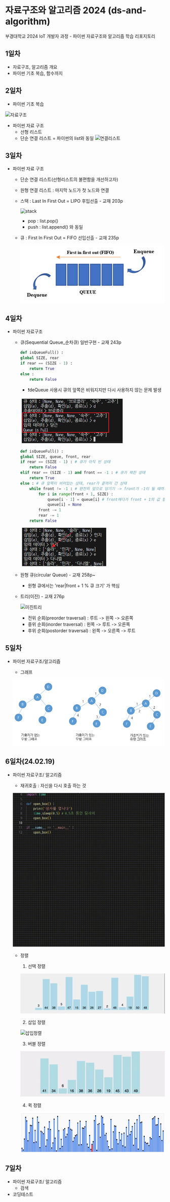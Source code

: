 # 자료구조와 알고리즘 2024 (ds-and-algorithm)
부경대학교 2024 IoT 개발자 과정 - 파이썬 자료구조와 알고리즘 학습 리포지토리

## 1일차
- 자료구조, 알고리즘 개요
- 파이썬 기초 복습, 함수까지

## 2일차 
- 파이썬 기초 복습

![자료구조](https://t1.daumcdn.net/cfile/tistory/23202B4C53FDC5600C)

- 파이썬 자료 구조
    - 선형 리스트 
    - 단순 연결 리스트 = 파이썬의 list와 동일
        ![연결리스트](https://upload.wikimedia.org/wikipedia/commons/9/9c/Single_linked_list.png)

## 3일차 
-  파이썬 자료 구조 
    - 단순 연결 리스트(선형리스트의 불편함을 개선하고자) 
    - 원형 연결 리스트 : 마지막 노드가 첫 노드와 연결 
    - 스택 : Last In First Out = LIPO 후입선출 - 교재 203p

        ![stack](https://bluegalaxy.info/codewalk/wp-content/uploads/2018/08/stack.jpg)

        - pop : list.pop()
        - push : list.append() 와 동일 
    - 큐 : First In First Out = FIFO 선입선출 - 교재 235p 

        ![Queue](https://raw.githubusercontent.com/hyeily0627/ds-and-algorithm/main/images/queue.png)


## 4일차
- 파이썬 자료구조
    - 큐(Sequential Queue_순차큐) 일반구현 - 교재 243p
        ```python
        def isQueueFull() :
        global SIZE, rear
        if rear == (SIZE - 1) : 
            return True
        else :
            return False 
        ```
        - ❗deQueue 사용시 큐의 앞쪽은 비워지지만 다시 사용하지 않는 문제 발생
            
        ![Queue2](https://raw.githubusercontent.com/hyeily0627/ds-and-algorithm/main/images/queue2.png)

        ```python
        def isQueueFull() :
        global SIZE, queue, front, rear
        if rear == (SIZE - 1) : # 큐가 아직 빈 상태 
            return False
        elif rear == (SIZE - 1) and front == -1 : # 큐가 꽉찬 상태 
            return True
        else : # 큐 앞쪽이 비어있는 상태, rear가 끝까지 간 상태
            while front != -1 : # 완전히 앞으로 당기기 -> front가 -1이 될 때까지
                for i in range(front + 1, SIZE) :
                    queue[i - 1] = queue[i] # front에다가 front + 1의 값 할당
                    queue[i] = None
                front -= 1 
                rear -= 1 
            return False
        ```
        ![Queue3](https://raw.githubusercontent.com/hyeily0627/ds-and-algorithm/main/images/queue3.png)

    - 원형 큐(circular Queue) - 교재 258p~
        - 원형 큐에서는 'rear|front + 1 % 큐 크기' 가 핵심
    - 트리(이진) - 교재 276p

        ![이진트리](https://kahee.github.io//assets/post_img/tree3.png)
        
        - 전위 순회(preorder traversal) : 루트 -> 왼쪽 -> 오른쪽 
        - 중위 순회(inorder traversal) :  왼쪽 -> 루트 -> 오른쪽 
        - 후위 순회(postorder traversal) :  왼쪽 -> 오른쪽 -> 루트 

## 5일차
- 파이썬 자료구조/알고리즘
    - 그래프
    
    ![graph](https://raw.githubusercontent.com/hyeily0627/ds-and-algorithm/main/images/graph2.png)

## 6일차(24.02.19)
- 파이썬 자료구조/ 알고리즘
    - 재귀호출 : 자신을 다시 호출 하는 것 

    ![Recursion기본예제](https://raw.githubusercontent.com/hyeily0627/ds-and-algorithm/main/images/recursion.gif)

    - 정렬
        1. 선택 정렬

        ![선택정렬](https://raw.githubusercontent.com/hyeily0627/ds-and-algorithm/main/images/sort3.gif)  

        2. 삽입 정렬 

        ![삽입정렬](https://raw.githubusercontent.com/hyeily0627/ds-and-algorithm/main/images/sort2.gif)  

        3. 버블 정렬

        ![버블정렬](https://raw.githubusercontent.com/hyeily0627/ds-and-algorithm/main/images/sort1.gif)

        4. 퀵 정렬

        ![퀵정렬](https://raw.githubusercontent.com/hyeily0627/ds-and-algorithm/main/images/sort4.gif)    

## 7일차
- 파이썬 자료구조/ 알고리즘
    - 검색
- 코딩테스트 
